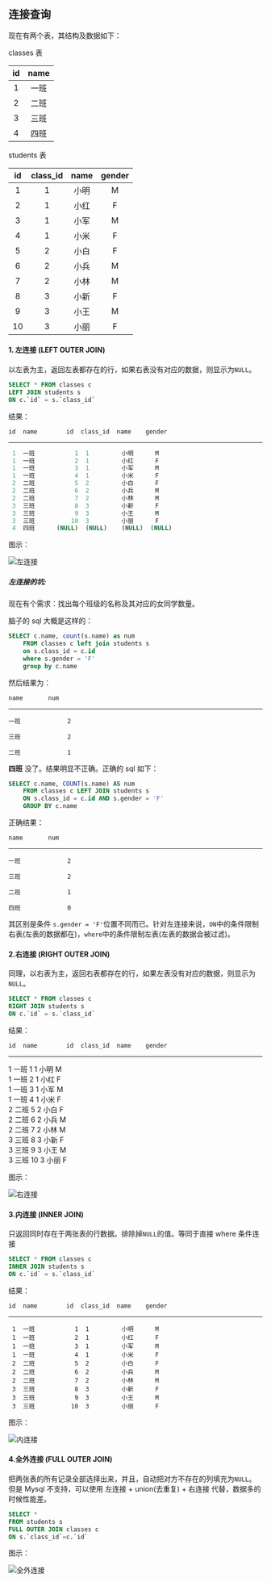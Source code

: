 ## 连接查询

现在有两个表，其结构及数据如下：

classes 表

|  id  | name |
| :--: | :--: |
|  1   | 一班 |
|  2   | 二班 |
|  3   | 三班 |
|  4   | 四班 |

students 表

|  id  | class_id | name | gender |
| :--: | :------: | :--: | :----: |
|  1   |    1     | 小明 |   M    |
|  2   |    1     | 小红 |   F    |
|  3   |    1     | 小军 |   M    |
|  4   |    1     | 小米 |   F    |
|  5   |    2     | 小白 |   F    |
|  6   |    2     | 小兵 |   M    |
|  7   |    2     | 小林 |   M    |
|  8   |    3     | 小新 |   F    |
|  9   |    3     | 小王 |   M    |
|  10  |    3     | 小丽 |   F    |



#### 1. 左连接 (LEFT OUTER JOIN)

以左表为主，返回左表都存在的行，如果右表没有对应的数据，则显示为`NULL`。

```sql
SELECT * FROM classes c
LEFT JOIN students s
ON c.`id` = s.`class_id`
```

结果：

    id  name        id  class_id  name    gender  
------  ------  ------  --------  ------  --------
```sql
 1  一班           1  1         小明      M       
 1  一班           2  1         小红      F       
 1  一班           3  1         小军      M       
 1  一班           4  1         小米      F       
 2  二班           5  2         小白      F       
 2  二班           6  2         小兵      M       
 2  二班           7  2         小林      M       
 3  三班           8  3         小新      F       
 3  三班           9  3         小王      M       
 3  三班          10  3         小丽      F       
 4  四班      (NULL)  (NULL)    (NULL)  (NULL)  
```
图示：

![左连接](F:\hexo\vuepress\docs\.vuepress\picBak\1574664946975.png)

##### 左连接的坑:

现在有个需求：找出每个班级的名称及其对应的女同学数量。

脑子的 sql 大概是这样的：

```sql
SELECT c.name, count(s.name) as num 
    FROM classes c left join students s 
    on s.class_id = c.id 
    where s.gender = 'F'
    group by c.name
```

然后结果为：

```
name       num  
```

------  --------
```
一班             2

三班             2

二班             1
```



**四班** 没了。结果明显不正确。正确的 sql 如下：

```sql
SELECT c.name, COUNT(s.name) AS num 
    FROM classes c LEFT JOIN students s 
    ON s.class_id = c.id AND s.gender = 'F'
    GROUP BY c.name
```

正确结果：

```
name       num  
```

------  --------
```
一班             2

三班             2

二班             1

四班             0
```

其区别是条件 `s.gender = 'F'`位置不同而已。针对左连接来说，`ON`中的条件限制右表(左表的数据都在)，`where`中的条件限制左表(左表的数据会被过滤)。



#### 2.右连接 (RIGHT OUTER JOIN)

同理，以右表为主，返回右表都存在的行，如果左表没有对应的数据，则显示为`NULL`。

```sql
SELECT * FROM classes c
RIGHT JOIN students s
ON c.`id` = s.`class_id`
```

结果：

    id  name        id  class_id  name    gender  
------  ------  ------  --------  ------  --------
 1  一班           1  1         小明      M       
 1  一班           2  1         小红      F       
 1  一班           3  1         小军      M       
 1  一班           4  1         小米      F       
 2  二班           5  2         小白      F       
 2  二班           6  2         小兵      M       
 2  二班           7  2         小林      M       
 3  三班           8  3         小新      F       
 3  三班           9  3         小王      M       
 3  三班          10  3         小丽      F       

图示：

![右连接](F:\hexo\vuepress\docs\.vuepress\picBak\1574664975700.png)

#### 3.内连接 (INNER JOIN)

只返回同时存在于两张表的行数据。排除掉`NULL`的值。等同于直接 where 条件连接

```sql
SELECT * FROM classes c
INNER JOIN students s
ON c.`id` = s.`class_id`
```

结果：

    id  name        id  class_id  name    gender  
------  ------  ------  --------  ------  --------
     1  一班           1  1         小明      M       
     1  一班           2  1         小红      F       
     1  一班           3  1         小军      M       
     1  一班           4  1         小米      F       
     2  二班           5  2         小白      F       
     2  二班           6  2         小兵      M       
     2  二班           7  2         小林      M       
     3  三班           8  3         小新      F       
     3  三班           9  3         小王      M       
     3  三班          10  3         小丽      F       
图示：

![内连接](F:\hexo\vuepress\docs\.vuepress\picBak\1574665000948.png)

#### 4.全外连接 (FULL OUTER JOIN)

把两张表的所有记录全部选择出来，并且，自动把对方不存在的列填充为`NULL`。但是 Mysql 不支持，可以使用 左连接 + union(去重复) + 右连接 代替，数据多的时候性能差。

```sql
SELECT *
FROM students s
FULL OUTER JOIN classes c
ON s.`class_id`=c.`id`
```

图示：

![全外连接](F:\hexo\vuepress\docs\.vuepress\picBak\1574665022779.png)